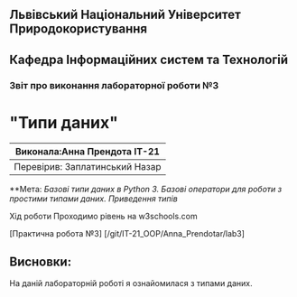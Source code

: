 ## Львівський Національний Університет Природокористування
## Кафедра Інформаційних систем та Технологій



### Звіт про виконання лабораторної роботи №3
# "Типи даних"



| Виконала:Анна Прендота ІТ-21 |
|----------------------------------------------|
| Перевірив: Заплатинський Назар              |




**Мета: *Базові типи даних в Python 3.
Базові оператори для роботи з простими типами даних. Приведення типів*


Хід роботи
Проходимо рівень на w3schools.com

[Практична робота №3] [/git/IT-21_OOP/Anna_Prendotar/lab3]

## Висновки: 

На даній лабораторній роботі я ознайомилася з типами даних.
